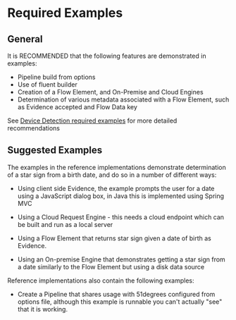 # Required Examples

## General

It is RECOMMENDED that the following features are demonstrated in examples:

- Pipeline build from options
- Use of fluent builder
- Creation of a Flow Element, and On-Premise and Cloud Engines
- Determination of various metadata associated with a Flow Element, such as
  Evidence accepted and Flow Data key

See [Device Detection required examples](../device-detection-specification/part3/required-examples.md) for more detailed recommendations

## Suggested Examples

The examples in the reference implementations demonstrate determination of a
star sign from a birth date, and do so in a number of different ways:

- Using client side Evidence, the example prompts the user for a date using a
  JavaScript dialog box, in Java this is implemented using Spring MVC

- Using a Cloud Request Engine - this needs a cloud endpoint which can be
  built and run as a local server

- Using a Flow Element that returns star sign given a date of birth as
  Evidence.

- Using an On-premise Engine that demonstrates getting a star sign from a date
  similarly to the Flow Element but using a disk data source

Reference implementations also contain the following examples:

- Create a Pipeline that shares usage with 51degrees configured from options file,
  although this example is runnable you can't actually "see" that it is working.

